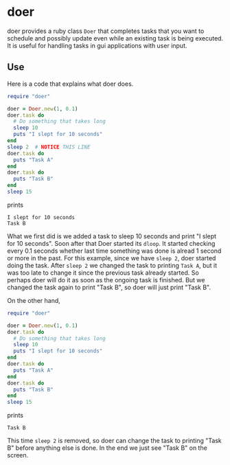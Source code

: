 # doer

doer provides a ruby class `Doer` that completes tasks that you want to schedule and possibly update even while an existing task is being executed. It is useful for handling tasks in gui applications with user input. 

## Use

Here is a code that explains what doer does. 

~~~ruby
require "doer"

doer = Doer.new(1, 0.1)
doer.task do
  # Do something that takes long
  sleep 10
  puts "I slept for 10 seconds"
end
sleep 2  # NOTICE THIS LINE
doer.task do
  puts "Task A"
end
doer.task do
  puts "Task B"
end
sleep 15
~~~

prints 

~~~
I slept for 10 seconds
Task B
~~~

What we first did is we added a task to sleep 10 seconds and print "I slept for 10 seconds". Soon after that Doer started its `dloop`. 
It started checking every 0.1 seconds whether last time something was done is alread 1 second or more in the past. For this example, since 
we have `sleep 2`, doer started doing the task. After `sleep 2` we changed the task to printing `Task A`, but it was too late to change it
since the previous task already started. So perhaps doer will do it as soon as the ongoing task is finished. But we changed the task
again to print "Task B", so doer will just print "Task B". 


On the other hand, 

~~~ruby
require "doer"

doer = Doer.new(1, 0.1)
doer.task do
  # Do something that takes long
  sleep 10
  puts "I slept for 10 seconds"
end
doer.task do
  puts "Task A"
end
doer.task do
  puts "Task B"
end
sleep 15
~~~

prints

~~~
Task B
~~~

This time `sleep 2` is removed, so doer can change the task to printing "Task B" before anything else is done. In the end we just
see "Task B" on the screen. 
